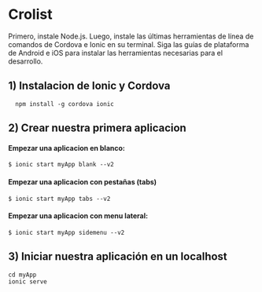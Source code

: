 # **Crolist**

Primero, instale Node.js. Luego, instale las últimas herramientas de línea de comandos de Cordova e Ionic en su terminal. Siga las guías de plataforma de Android e iOS para instalar las herramientas necesarias para el desarrollo.
    


## 1) Instalacion de Ionic y Cordova 
        
      npm install -g cordova ionic
      

## 2) Crear nuestra primera aplicacion
      
####      Empezar una aplicacion en blanco:
    $ ionic start myApp blank --v2

####      Empezar una aplicacion con pestañas (tabs)
    $ ionic start myApp tabs --v2

####      Empezar una aplicacion con menu lateral: 
    $ ionic start myApp sidemenu --v2


## 3) Iniciar nuestra aplicación en un localhost
    cd myApp
    ionic serve
